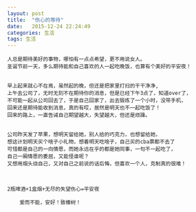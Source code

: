 ```yaml
---
layout: post
title:  "伤心的等待"
date:   2015-12-24 22:24:49
categories: 生活
tags: 生活
---
```


	人总是期待美好的事物，哪怕有一点点希望，更不用说女人。
	圣诞节前一天，多么期待能和自己喜欢的人一起吃晚饭，也算有个美好的平安夜！


	早上起来就心不在焉，虽然起的晚，但还是把家里打扫的干干净净,
	上午去公司了，无时无刻不在期待你的消息，但是已经下午3点了，知道over了，
	不可能一起从公司回去了，于是自己回家了，出去锻炼了一个小时，没带手机，
	回来还是期待能收到消息，真的有哎，居然是明天也不一起吃饭了！
	回来的路上，一直告诫自己期望越大，失望越大，但还是烦躁。


	公司昨天发了苹果，想明天留给她，别人给的巧克力，也想留给她，
	想这计划明天买个啥子小礼物，想着明天吃啥子，自己买的cba票都不去了
	可惜都是自己的一向情愿，而她永远在乎的都是她同事，一句不一起吃了，
	自己一厢情愿的委屈，又能怪谁呢？
	又想用烟头烧自己，又对自己之前说的话后悔，但喜欢一个人，克制真的很难！



	2瓶啤酒+1盒烟+无尽的失望伤心=平安夜

        爱而不能，安好！致橡树！
